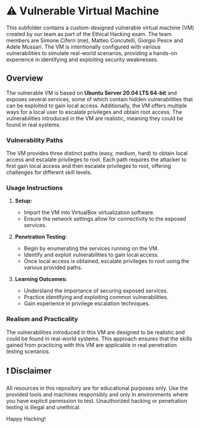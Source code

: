 # ⚠️ Vulnerable Virtual Machine

This subfolder contains a custom-designed vulnerable virtual machine (VM) created by our team as part of the Ethical Hacking exam. The team members are Simone Ciferri (me), Matteo Concutelli, Giorgio Pesce and Adele Mussari. The VM is intentionally configured with various vulnerabilities to simulate real-world scenarios, providing a hands-on experience in identifying and exploiting security weaknesses.

## Overview

The vulnerable VM is based on **Ubuntu Server 20.04 LTS 64-bit** and exposes several services, some of which contain hidden vulnerabilities that can be exploited to gain local access. Additionally, the VM offers multiple ways for a local user to escalate privileges and obtain root access. The vulnerabilities introduced in the VM are realistic, meaning they could be found in real systems.

### Vulnerability Paths

The VM provides three distinct paths (easy, medium, hard) to obtain local access and escalate privileges to root. Each path requires the attacker to first gain local access and then escalate privileges to root, offering challenges for different skill levels.

### Usage Instructions

1. **Setup:**
   - Import the VM into VirtualBox virtualization software.
   - Ensure the network settings allow for connectivity to the exposed services.

2. **Penetration Testing:**
   - Begin by enumerating the services running on the VM.
   - Identify and exploit vulnerabilities to gain local access.
   - Once local access is obtained, escalate privileges to root using the various provided paths.

3. **Learning Outcomes:**
   - Understand the importance of securing exposed services.
   - Practice identifying and exploiting common vulnerabilities.
   - Gain experience in privilege escalation techniques.

### Realism and Practicality

The vulnerabilities introduced in this VM are designed to be realistic and could be found in real-world systems. This approach ensures that the skills gained from practicing with this VM are applicable in real penetration testing scenarios.

## ❗ Disclaimer

All resources in this repository are for educational purposes only. Use the provided tools and machines responsibly and only in environments where you have explicit permission to test. Unauthorized hacking or penetration testing is illegal and unethical.

Happy Hacking!
